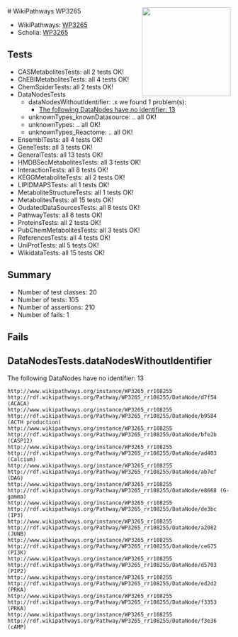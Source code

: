 <img style="float: right; width: 200px" src="https://upload.wikimedia.org/wikipedia/commons/thumb/8/83/Wplogo_with_text_500.png/640px-Wplogo_with_text_500.png" />
# WikiPathways WP3265

* WikiPathways: [WP3265](https://new.wikipathways.org/pathways/WP3265)
* Scholia: [WP3265](https://scholia.toolforge.org/wikipathways/WP3265)
## Tests
* CASMetabolitesTests: all 2 tests OK!
* ChEBIMetabolitesTests: all 4 tests OK!
* ChemSpiderTests: all 2 tests OK!
* DataNodesTests
    * dataNodesWithoutIdentifier: .x we found 1 problem(s):
        * [The following DataNodes have no identifier: 13](#8792c493)
    * unknownTypes_knownDatasource: .. all OK!
    * unknownTypes: .. all OK!
    * unknownTypes_Reactome: .. all OK!
* EnsemblTests: all 4 tests OK!
* GeneTests: all 3 tests OK!
* GeneralTests: all 13 tests OK!
* HMDBSecMetabolitesTests: all 3 tests OK!
* InteractionTests: all 8 tests OK!
* KEGGMetaboliteTests: all 2 tests OK!
* LIPIDMAPSTests: all 1 tests OK!
* MetaboliteStructureTests: all 1 tests OK!
* MetabolitesTests: all 15 tests OK!
* OudatedDataSourcesTests: all 8 tests OK!
* PathwayTests: all 6 tests OK!
* ProteinsTests: all 2 tests OK!
* PubChemMetabolitesTests: all 3 tests OK!
* ReferencesTests: all 4 tests OK!
* UniProtTests: all 5 tests OK!
* WikidataTests: all 15 tests OK!


## Summary

* Number of test classes: 20
* Number of tests: 105
* Number of assertions: 210
* Number of fails: 1

## Fails

<a name="8792c493" />

## DataNodesTests.dataNodesWithoutIdentifier

The following DataNodes have no identifier: 13
```
http://www.wikipathways.org/instance/WP3265_rr108255 http://rdf.wikipathways.org/Pathway/WP3265_rr108255/DataNode/d7f54 (ACACA)
http://www.wikipathways.org/instance/WP3265_rr108255 http://rdf.wikipathways.org/Pathway/WP3265_rr108255/DataNode/b9584 (ACTH production)
http://www.wikipathways.org/instance/WP3265_rr108255 http://rdf.wikipathways.org/Pathway/WP3265_rr108255/DataNode/bfe2b (CASP12)
http://www.wikipathways.org/instance/WP3265_rr108255 http://rdf.wikipathways.org/Pathway/WP3265_rr108255/DataNode/ad403 (Calcium)
http://www.wikipathways.org/instance/WP3265_rr108255 http://rdf.wikipathways.org/Pathway/WP3265_rr108255/DataNode/ab7ef (DAG)
http://www.wikipathways.org/instance/WP3265_rr108255 http://rdf.wikipathways.org/Pathway/WP3265_rr108255/DataNode/e8668 (G-gamma)
http://www.wikipathways.org/instance/WP3265_rr108255 http://rdf.wikipathways.org/Pathway/WP3265_rr108255/DataNode/de3bc (IP3)
http://www.wikipathways.org/instance/WP3265_rr108255 http://rdf.wikipathways.org/Pathway/WP3265_rr108255/DataNode/a2082 (JUNB)
http://www.wikipathways.org/instance/WP3265_rr108255 http://rdf.wikipathways.org/Pathway/WP3265_rr108255/DataNode/ce675 (PI3K)
http://www.wikipathways.org/instance/WP3265_rr108255 http://rdf.wikipathways.org/Pathway/WP3265_rr108255/DataNode/d5703 (PIP2)
http://www.wikipathways.org/instance/WP3265_rr108255 http://rdf.wikipathways.org/Pathway/WP3265_rr108255/DataNode/ed2d2 (PRKA)
http://www.wikipathways.org/instance/WP3265_rr108255 http://rdf.wikipathways.org/Pathway/WP3265_rr108255/DataNode/f3353 (PRKA)
http://www.wikipathways.org/instance/WP3265_rr108255 http://rdf.wikipathways.org/Pathway/WP3265_rr108255/DataNode/f3e36 (cAMP)
```

